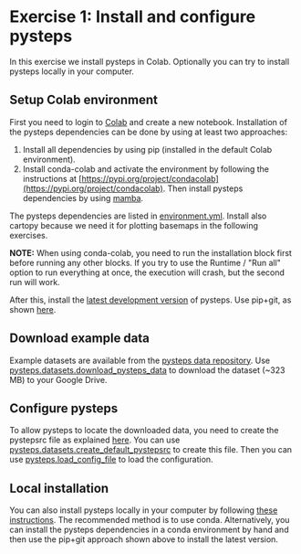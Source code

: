 # Exercise 1: Install and configure pysteps

In this exercise we install pysteps in Colab. Optionally you can try to install pysteps locally in your computer.

## Setup Colab environment

First you need to login to [Colab](https://research.google.com/colaboratory) and create a new notebook. Installation of the pysteps dependencies can be done by using at least two approaches:

  1. Install all dependencies by using pip (installed in the default Colab environment).
  2. Install conda-colab and activate the environment by following the instructions at [https://pypi.org/project/condacolab](https://pypi.org/project/condacolab). Then install pysteps dependencies by using [mamba](https://mamba.readthedocs.io/en/latest).

The pysteps dependencies are listed in [environment.yml](https://github.com/pySTEPS/pysteps/blob/master/environment.yml). Install also cartopy because we need it for plotting basemaps in the following exercises.

**NOTE:** When using conda-colab, you need to run the installation block first before running any other blocks. If you try to use the Runtime / "Run all" option to run everything at once, the execution will crash, but the second run will work.

After this, install the [latest development version](https://github.com/pySTEPS/pysteps) of pysteps. Use pip+git, as shown [here](https://www.activestate.com/resources/quick-reads/pip-install-git).

## Download example data

Example datasets are available from the [pysteps data repository](https://github.com/pySTEPS/pysteps-data). Use [pysteps.datasets.download_pysteps_data](https://pysteps.readthedocs.io/en/stable/generated/pysteps.datasets.download_pysteps_data.html) to download the dataset (~323 MB) to your Google Drive.

## Configure pysteps

To allow pysteps to locate the downloaded data, you need to create the pystepsrc file as explained [here](https://pysteps.readthedocs.io/en/stable/user_guide/set_pystepsrc.html). You can use [pysteps.datasets.create_default_pystepsrc](https://pysteps.readthedocs.io/en/stable/generated/pysteps.datasets.create_default_pystepsrc.html#pysteps.datasets.create_default_pystepsrc) to create this file. Then you can use [pysteps.load_config_file](https://pysteps.readthedocs.io/en/stable/generated/pysteps.load_config_file.html#pysteps.load_config_file) to load the configuration.

## Local installation

You can also install pysteps locally in your computer by following [these instructions](https://pysteps.readthedocs.io/en/latest/user_guide/install_pysteps.html). The recommended method is to use conda. Alternatively, you can install the pysteps dependencies in a conda environment by hand and then use the pip+git approach shown above to install the latest version.